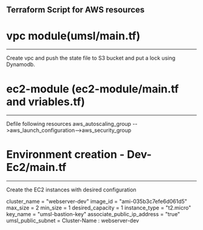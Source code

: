 ## Terraform Script for AWS resources


# vpc module(umsl/main.tf)
-------------------------------------
Create vpc and push the state file to S3 bucket and put a lock using Dynamodb.


# ec2-module (ec2-module/main.tf and vriables.tf) 
-----------------------------------
Defile following resources 
	aws_autoscaling_group -->aws_launch_configuration-->aws_security_group


# Environment creation - Dev-Ec2/main.tf
---------------------------------------
Create the EC2 instances with desired configuration

cluster_name = "webserver-dev"
image_id = "ami-035b3c7efe6d061d5"
max_size = 2
min_size = 1
desired_capacity = 1
instance_type = "t2.micro"
key_name = "umsl-bastion-key"
associate_public_ip_address = "true"
umsl_public_subnet = 
Cluster-Name :  webserver-dev
     


